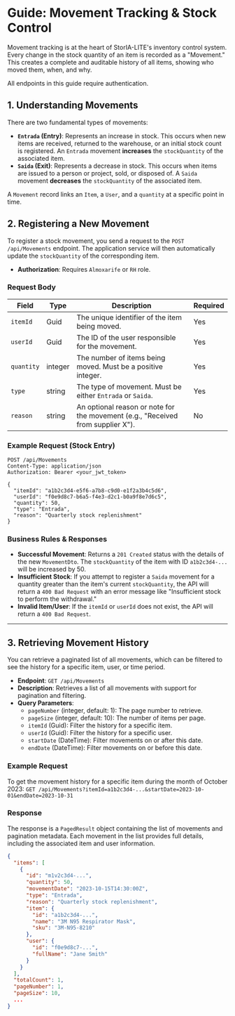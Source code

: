 # Guide: Movement Tracking & Stock Control

Movement tracking is at the heart of StorIA-LITE's inventory control system. Every change in the stock quantity of an item is recorded as a "Movement." This creates a complete and auditable history of all items, showing who moved them, when, and why.

All endpoints in this guide require authentication.

## 1. Understanding Movements

There are two fundamental types of movements:

*   **`Entrada` (Entry)**: Represents an increase in stock. This occurs when new items are received, returned to the warehouse, or an initial stock count is registered. An `Entrada` movement **increases** the `stockQuantity` of the associated item.
*   **`Saida` (Exit)**: Represents a decrease in stock. This occurs when items are issued to a person or project, sold, or disposed of. A `Saida` movement **decreases** the `stockQuantity` of the associated item.

A `Movement` record links an `Item`, a `User`, and a `quantity` at a specific point in time.

## 2. Registering a New Movement

To register a stock movement, you send a request to the `POST /api/Movements` endpoint. The application service will then automatically update the `stockQuantity` of the corresponding item.

*   **Authorization**: Requires `Almoxarife` or `RH` role.

### Request Body

| Field         | Type    | Description                                                     | Required |
|---------------|---------|-----------------------------------------------------------------|----------|
| `itemId`      | Guid    | The unique identifier of the item being moved.                  | Yes      |
| `userId`      | Guid    | The ID of the user responsible for the movement.                | Yes      |
| `quantity`    | integer | The number of items being moved. Must be a positive integer.    | Yes      |
| `type`        | string  | The type of movement. Must be either `Entrada` or `Saida`.      | Yes      |
| `reason`      | string  | An optional reason or note for the movement (e.g., "Received from supplier X"). | No       |

### Example Request (Stock Entry)

```http
POST /api/Movements
Content-Type: application/json
Authorization: Bearer <your_jwt_token>

{
  "itemId": "a1b2c3d4-e5f6-a7b8-c9d0-e1f2a3b4c5d6",
  "userId": "f0e9d8c7-b6a5-f4e3-d2c1-b0a9f8e7d6c5",
  "quantity": 50,
  "type": "Entrada",
  "reason": "Quarterly stock replenishment"
}
```

### Business Rules & Responses

*   **Successful Movement**: Returns a `201 Created` status with the details of the new `MovementDto`. The `stockQuantity` of the item with ID `a1b2c3d4-...` will be increased by 50.
*   **Insufficient Stock**: If you attempt to register a `Saida` movement for a quantity greater than the item's current `stockQuantity`, the API will return a `400 Bad Request` with an error message like "Insufficient stock to perform the withdrawal."
*   **Invalid Item/User**: If the `itemId` or `userId` does not exist, the API will return a `400 Bad Request`.

---

## 3. Retrieving Movement History

You can retrieve a paginated list of all movements, which can be filtered to see the history for a specific item, user, or time period.

*   **Endpoint**: `GET /api/Movements`
*   **Description**: Retrieves a list of all movements with support for pagination and filtering.
*   **Query Parameters**:
    *   `pageNumber` (integer, default: 1): The page number to retrieve.
    *   `pageSize` (integer, default: 10): The number of items per page.
    *   `itemId` (Guid): Filter the history for a specific item.
    *   `userId` (Guid): Filter the history for a specific user.
    *   `startDate` (DateTime): Filter movements on or after this date.
    *   `endDate` (DateTime): Filter movements on or before this date.

### Example Request

To get the movement history for a specific item during the month of October 2023:
`GET /api/Movements?itemId=a1b2c3d4-...&startDate=2023-10-01&endDate=2023-10-31`

### Response

The response is a `PagedResult` object containing the list of movements and pagination metadata. Each movement in the list provides full details, including the associated item and user information.

```json
{
  "items": [
    {
      "id": "m1v2c3d4-...",
      "quantity": 50,
      "movementDate": "2023-10-15T14:30:00Z",
      "type": "Entrada",
      "reason": "Quarterly stock replenishment",
      "item": {
        "id": "a1b2c3d4-...",
        "name": "3M N95 Respirator Mask",
        "sku": "3M-N95-8210"
      },
      "user": {
        "id": "f0e9d8c7-...",
        "fullName": "Jane Smith"
      }
    }
  ],
  "totalCount": 1,
  "pageNumber": 1,
  "pageSize": 10,
  ...
}
```
